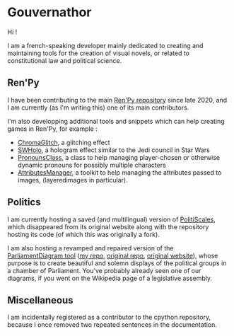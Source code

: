 # Gouvernathor
Hi !

I am a french-speaking developer mainly dedicated to creating and maintaining tools for the creation of visual novels,
or related to constitutional law and political science.

## Ren'Py
I have been contributing to the main [Ren'Py repository](github.com/renpy/renpy) since late 2020,
and I am currently (as I'm writing this) one of its main contributors.

I'm also developping additional tools and snippets which can help creating games in Ren'Py, for example :
* [ChromaGlitch](https://github.com/Gouvernathor/renpy-ChromaGlitch), a glitching effect
* [SWHolo](https://github.com/Gouvernathor/renpy-SWHolo), a hologram effect similar to the Jedi council in Star Wars
* [PronounsClass](https://github.com/Gouvernathor/renpy-PronounsClass), a class to help managing player-chosen or otherwise dynamic pronouns
  for possibly multiple characters
* [AttributesManager](https://github.com/Gouvernathor/renpy-AttributesManager), a toolkit to help managing the attributes passed to images,
  (layeredimages in particular).

## Politics
I am currently hosting a saved (and multilingual) version of [PolitiScales](https://github.com/Gouvernathor/gouvernathor.github.io),
which disappeared from its original website along with the repository hosting its code (of which this was originally a fork).

I am also hosting a revamped and repaired version of the [ParliamentDiagram tool](https://parliamentarch.toolforge.org/archinputform.php)
([my repo](https://github.com/Gouvernathor/parliamentdiagram), [original repo](https://github.com/Slashme/parliamentdiagram),
[original website](https://parliamentdiagram.toolforge.org/parlitest.php)), whose purpose is to create beautiful and solemn displays of the political groups
in a chamber of Parliament. You've probably already seen one of our diagrams, if you went on the Wikipedia page of a legislative assembly.

## Miscellaneous
I am incidentally registered as a contributor to the cpython repository, because I once removed two repeated sentences in the documentation.
